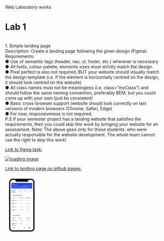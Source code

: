 Web Laboratory works
<h1>Lab 1</h1><br>
1. Simple landing page<br>
Description: Create a landing page following the given design (Figma).
Requirements:<br>
● Use of semantic tags (header, nav, ul, footer, etc.) 
wherever is necessary<br> 
● All fonts, colour palette, elements sizes must strictly match the 
design.<br>
● Pixel perfect is also not required, BUT your website should visually 
match the design template (i.e. If the element is horizontally centred 
on the design, it should look centred on the website)<br>
● All class names must not be meaningless (i.e. class=”myClass”) and
should follow the same naming convention, preferably BEM, but 
you could come up with your own (just be consistent)<br>
● Basic cross-browser support (website should look correctly on last 
versions of modern browsers (Chrome, Safari, Edge)<br>
● For now, responsiveness is not required.<br>
P.S If your semester project has a landing website that satisfies the requirements, 
then you could skip this work by bringing your website for an assessment.
Note: The above goes only for those students. who were actually responsible for the 
website development. The whole team cannot use the right to skip this work!<br>
<a href="https://www.figma.com/file/ZM6o4UFoZUq9Kup8NjV94p/LabWork1-V10">
    <p>Link to figma task:</p>
    <img src="https://upload.wikimedia.org/wikipedia/commons/a/ad/Figma-1-logo.png" width=300 alt="loading image">
</a>

<a href="https://pashtetollo.github.io/Lab1/index.html">
    <p>Link to landing page on github pages:</p>
    <img src ="./images/phone.png" height= 200>
</a>
